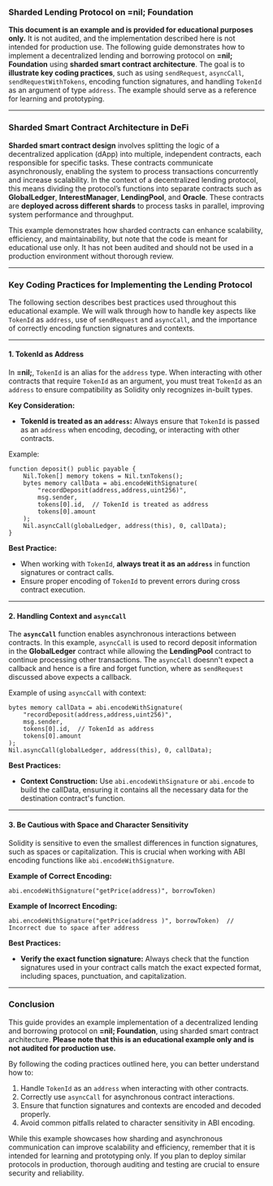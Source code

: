 ### **Sharded Lending Protocol on =nil; Foundation**

**This document is an example and is provided for educational purposes only.** It is not audited, and the implementation described here is not intended for production use. The following guide demonstrates how to implement a decentralized lending and borrowing protocol on **=nil; Foundation** using **sharded smart contract architecture**. The goal is to **illustrate key coding practices**, such as using `sendRequest`, `asyncCall`, `sendRequestWithTokens`, encoding function signatures, and handling `TokenId` as an argument of type `address`. The example should serve as a reference for learning and prototyping.

---

### **Sharded Smart Contract Architecture in DeFi**

**Sharded smart contract design** involves splitting the logic of a decentralized application (dApp) into multiple, independent contracts, each responsible for specific tasks. These contracts communicate asynchronously, enabling the system to process transactions concurrently and increase scalability. In the context of a decentralized lending protocol, this means dividing the protocol’s functions into separate contracts such as **GlobalLedger**, **InterestManager**, **LendingPool**, and **Oracle**. These contracts are **deployed across different shards** to process tasks in parallel, improving system performance and throughput.

This example demonstrates how sharded contracts can enhance scalability, efficiency, and maintainability, but note that the code is meant for educational use only. It has not been audited and should not be used in a production environment without thorough review.

---

### **Key Coding Practices for Implementing the Lending Protocol**

The following section describes best practices used throughout this educational example. We will walk through how to handle key aspects like `TokenId` as `address`, use of `sendRequest` and `asyncCall`, and the importance of correctly encoding function signatures and contexts.

---

#### **1. TokenId as Address**

In **=nil;**, `TokenId` is an alias for the `address` type. When interacting with other contracts that require `TokenId` as an argument, you must treat `TokenId` as an `address` to ensure compatibility as Solidity only recognizes in-built types.

**Key Consideration:**

- **TokenId is treated as an `address`:** Always ensure that `TokenId` is passed as an `address` when encoding, decoding, or interacting with other contracts.

Example:

```solidity
function deposit() public payable {
    Nil.Token[] memory tokens = Nil.txnTokens();
    bytes memory callData = abi.encodeWithSignature(
        "recordDeposit(address,address,uint256)",
        msg.sender,
        tokens[0].id,  // TokenId is treated as address
        tokens[0].amount
    );
    Nil.asyncCall(globalLedger, address(this), 0, callData);
}
```

**Best Practice:**

- When working with `TokenId`, **always treat it as an `address`** in function signatures or contract calls.
- Ensure proper encoding of `TokenId` to prevent errors during cross contract execution.

---

#### **2. Handling Context and `asyncCall`**

The **`asyncCall`** function enables asynchronous interactions between contracts. In this example, `asyncCall` is used to record deposit information in the **GlobalLedger** contract while allowing the **LendingPool** contract to continue processing other transactions. The `asyncCall` doesnn't expect a callback and hence is a fire and forget function, where as `sendRequest` discussed above expects a callback.

Example of using `asyncCall` with context:

```solidity
bytes memory callData = abi.encodeWithSignature(
    "recordDeposit(address,address,uint256)",
    msg.sender,
    tokens[0].id,  // TokenId as address
    tokens[0].amount
);
Nil.asyncCall(globalLedger, address(this), 0, callData);
```

**Best Practices:**

- **Context Construction:** Use `abi.encodeWithSignature` or `abi.encode` to build the callData, ensuring it contains all the necessary data for the destination contract's function.

---

#### **3. Be Cautious with Space and Character Sensitivity**

Solidity is sensitive to even the smallest differences in function signatures, such as spaces or capitalization. This is crucial when working with ABI encoding functions like `abi.encodeWithSignature`.

**Example of Correct Encoding:**

```solidity
abi.encodeWithSignature("getPrice(address)", borrowToken)
```

**Example of Incorrect Encoding:**

```solidity
abi.encodeWithSignature("getPrice(address )", borrowToken)  // Incorrect due to space after address
```

**Best Practices:**

- **Verify the exact function signature:** Always check that the function signatures used in your contract calls match the exact expected format, including spaces, punctuation, and capitalization.

---

### **Conclusion**

This guide provides an example implementation of a decentralized lending and borrowing protocol on **=nil; Foundation**, using sharded smart contract architecture. **Please note that this is an educational example only and is not audited for production use.**

By following the coding practices outlined here, you can better understand how to:

1. Handle `TokenId` as an `address` when interacting with other contracts.
2. Correctly use `asyncCall` for asynchronous contract interactions.
3. Ensure that function signatures and contexts are encoded and decoded properly.
4. Avoid common pitfalls related to character sensitivity in ABI encoding.

While this example showcases how sharding and asynchronous communication can improve scalability and efficiency, remember that it is intended for learning and prototyping only. If you plan to deploy similar protocols in production, thorough auditing and testing are crucial to ensure security and reliability.
